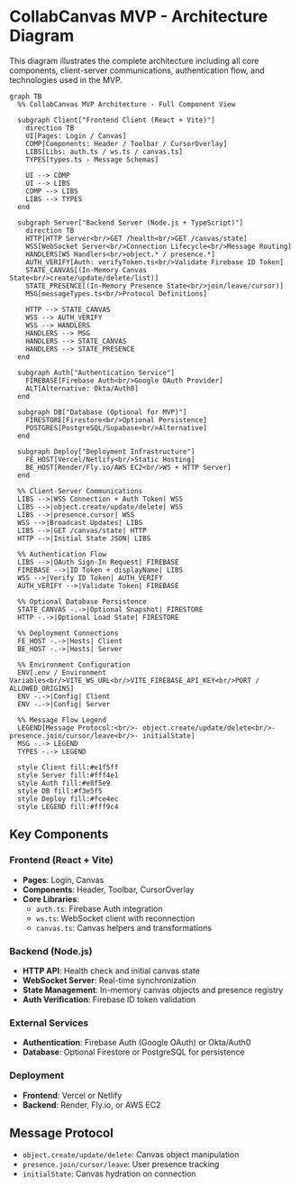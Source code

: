 # CollabCanvas MVP - Architecture Diagram

This diagram illustrates the complete architecture including all core components, client-server communications, authentication flow, and technologies used in the MVP.

```mermaid
graph TB
  %% CollabCanvas MVP Architecture - Full Component View

  subgraph Client["Frontend Client (React + Vite)"]
    direction TB
    UI[Pages: Login / Canvas]
    COMP[Components: Header / Toolbar / CursorOverlay]
    LIBS[Libs: auth.ts / ws.ts / canvas.ts]
    TYPES[types.ts - Message Schemas]
    
    UI --> COMP
    UI --> LIBS
    COMP --> LIBS
    LIBS --> TYPES
  end

  subgraph Server["Backend Server (Node.js + TypeScript)"]
    direction TB
    HTTP[HTTP Server<br/>GET /health<br/>GET /canvas/state]
    WSS[WebSocket Server<br/>Connection Lifecycle<br/>Message Routing]
    HANDLERS[WS Handlers<br/>object.* / presence.*]
    AUTH_VERIFY[Auth: verifyToken.ts<br/>Validate Firebase ID Token]
    STATE_CANVAS[(In-Memory Canvas State<br/>create/update/delete/list)]
    STATE_PRESENCE[(In-Memory Presence State<br/>join/leave/cursor)]
    MSG[messageTypes.ts<br/>Protocol Definitions]
    
    HTTP --> STATE_CANVAS
    WSS --> AUTH_VERIFY
    WSS --> HANDLERS
    HANDLERS --> MSG
    HANDLERS --> STATE_CANVAS
    HANDLERS --> STATE_PRESENCE
  end

  subgraph Auth["Authentication Service"]
    FIREBASE[Firebase Auth<br/>Google OAuth Provider]
    ALT[Alternative: Okta/Auth0]
  end

  subgraph DB["Database (Optional for MVP)"]
    FIRESTORE[Firestore<br/>Optional Persistence]
    POSTGRES[PostgreSQL/Supabase<br/>Alternative]
  end

  subgraph Deploy["Deployment Infrastructure"]
    FE_HOST[Vercel/Netlify<br/>Static Hosting]
    BE_HOST[Render/Fly.io/AWS EC2<br/>WS + HTTP Server]
  end

  %% Client-Server Communications
  LIBS -->|WSS Connection + Auth Token| WSS
  LIBS -->|object.create/update/delete| WSS
  LIBS -->|presence.cursor| WSS
  WSS -->|Broadcast Updates| LIBS
  LIBS -->|GET /canvas/state| HTTP
  HTTP -->|Initial State JSON| LIBS

  %% Authentication Flow
  LIBS -->|OAuth Sign-In Request| FIREBASE
  FIREBASE -->|ID Token + displayName| LIBS
  WSS -->|Verify ID Token| AUTH_VERIFY
  AUTH_VERIFY -->|Validate Token| FIREBASE

  %% Optional Database Persistence
  STATE_CANVAS -.->|Optional Snapshot| FIRESTORE
  HTTP -.->|Optional Load State| FIRESTORE

  %% Deployment Connections
  FE_HOST -.->|Hosts| Client
  BE_HOST -.->|Hosts| Server

  %% Environment Configuration
  ENV[.env / Environment Variables<br/>VITE_WS_URL<br/>VITE_FIREBASE_API_KEY<br/>PORT / ALLOWED_ORIGINS]
  ENV -.->|Config| Client
  ENV -.->|Config| Server

  %% Message Flow Legend
  LEGEND[Message Protocol:<br/>- object.create/update/delete<br/>- presence.join/cursor/leave<br/>- initialState]
  MSG -.-> LEGEND
  TYPES -.-> LEGEND

  style Client fill:#e1f5ff
  style Server fill:#fff4e1
  style Auth fill:#e8f5e9
  style DB fill:#f3e5f5
  style Deploy fill:#fce4ec
  style LEGEND fill:#fff9c4
```

## Key Components

### Frontend (React + Vite)
- **Pages**: Login, Canvas
- **Components**: Header, Toolbar, CursorOverlay
- **Core Libraries**: 
  - `auth.ts`: Firebase Auth integration
  - `ws.ts`: WebSocket client with reconnection
  - `canvas.ts`: Canvas helpers and transformations

### Backend (Node.js)
- **HTTP API**: Health check and initial canvas state
- **WebSocket Server**: Real-time synchronization
- **State Management**: In-memory canvas objects and presence registry
- **Auth Verification**: Firebase ID token validation

### External Services
- **Authentication**: Firebase Auth (Google OAuth) or Okta/Auth0
- **Database**: Optional Firestore or PostgreSQL for persistence

### Deployment
- **Frontend**: Vercel or Netlify
- **Backend**: Render, Fly.io, or AWS EC2

## Message Protocol
- `object.create/update/delete`: Canvas object manipulation
- `presence.join/cursor/leave`: User presence tracking
- `initialState`: Canvas hydration on connection


